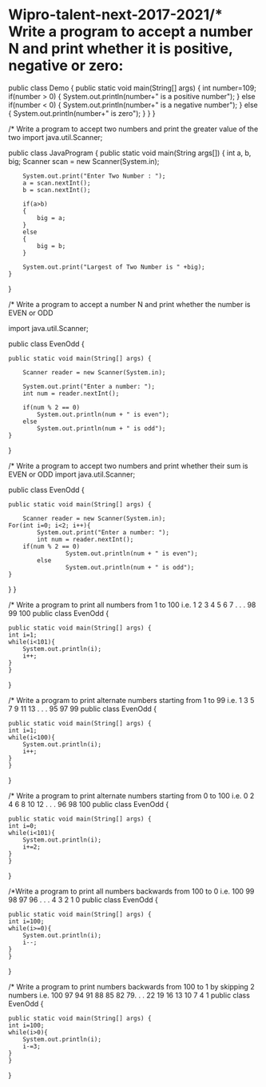 # Wipro-talent-next-2017-2021/* Write a program to accept a number N and print whether it is positive, negative or zero:

public class Demo
{
    public static void main(String[] args) 
    {
        int number=109;
        if(number > 0)
        {
            System.out.println(number+" is a positive number");
        }
        else if(number < 0)
        {
            System.out.println(number+" is a negative number");
        }
        else
        {
            System.out.println(number+" is zero");
        }
    }
}

/* Write a program to accept two numbers and print the greater value of the two
import java.util.Scanner;

public class JavaProgram
{
    public static void main(String args[])
    {
        int a, b, big;
        Scanner scan = new Scanner(System.in);
		
        System.out.print("Enter Two Number : ");
        a = scan.nextInt();
        b = scan.nextInt();
		
        if(a>b)
        {
            big = a;
        }
        else
        {
            big = b;
        }
		
        System.out.print("Largest of Two Number is " +big);
    }
}


/* Write a program to accept a number N and print whether the number is EVEN or ODD

import java.util.Scanner;

public class EvenOdd {

    public static void main(String[] args) {

        Scanner reader = new Scanner(System.in);

        System.out.print("Enter a number: ");
        int num = reader.nextInt();

        if(num % 2 == 0)
            System.out.println(num + " is even");
        else
            System.out.println(num + " is odd");
    }
}

/* Write a program to accept two numbers and print whether their sum is EVEN or ODD
import java.util.Scanner;

public class EvenOdd {

    public static void main(String[] args) {

        Scanner reader = new Scanner(System.in);
	For(int i=0; i<2; i++){
        	System.out.print("Enter a number: ");
        	int num = reader.nextInt();
		if(num % 2 == 0)
            		System.out.println(num + " is even");
        	else
            		System.out.println(num + " is odd");
	}
}
}


/* Write a program to print all numbers from 1 to 100 i.e. 1 2 3 4 5 6 7 . . . 98 99 100
public class EvenOdd {

    public static void main(String[] args) {
	int i=1;
	while(i<101){
		System.out.println(i);
		i++;
	}
	}
}

/* Write a program to print alternate numbers starting from 1 to 99 i.e. 1 3 5 7 9 11 13 . . . 95 97 99
public class EvenOdd {

    public static void main(String[] args) {
	int i=1;
	while(i<100){
		System.out.println(i);
		i++;
	}
	}
}

/* Write a program to print alternate numbers starting from 0 to 100 i.e. 0 2 4 6 8 10 12 . . . 96 98 100
public class EvenOdd {

    public static void main(String[] args) {
	int i=0;
	while(i<101){
		System.out.println(i);
		i+=2;
	}
	}
}

/*Write a program to print all numbers backwards from 100 to 0 i.e. 100 99 98 97 96 . . . 4 3 2 1 0
public class EvenOdd {

    public static void main(String[] args) {
	int i=100;
	while(i>=0){
		System.out.println(i);
		i--;
	}
	}
}

/* Write a program to print numbers backwards from 100 to 1 by skipping 2 numbers i.e. 100 97 94 91 88 85 82 79. . . 22 19 16 13 10 7 4 1
public class EvenOdd {

    public static void main(String[] args) {
	int i=100;
	while(i>0){
		System.out.println(i);
		i-=3;
	}
	}
}

